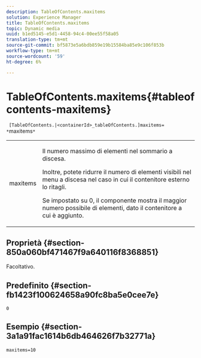 ```yaml
---
description: TableOfContents.maxitems
solution: Experience Manager
title: TableOfContents.maxitems
topic: Dynamic media
uuid: b1ed5145-e5d1-4458-94c4-00ee55f58a05
translation-type: tm+mt
source-git-commit: bf5873e5a6bdb859e19b15584ba85e9c106f853b
workflow-type: tm+mt
source-wordcount: '59'
ht-degree: 6%

---
```



# TableOfContents.maxitems{#tableofcontents-maxitems}

` [TableOfContents.|<containerId>_tableOfContents.]maxitems= *`maxitems`*`

<table id="table_F9BC656721B04870AC628ACBC47E7200"> 
 <tbody> 
  <tr> 
   <td> <p> <span class="codeph"><span class="varname"> maxitems</span></span> </p> </td> 
   <td> <p>Il numero massimo di elementi nel sommario a discesa. </p> <p>Inoltre, potete ridurre il numero di elementi visibili nel menu a discesa nel caso in cui il contenitore esterno lo ritagli. </p> <p>Se impostato su <span class="codeph"> 0</span>, il componente mostra il maggior numero possibile di elementi, dato il contenitore a cui è aggiunto. </p> </td> 
  </tr> 
 </tbody> 
</table>

## Proprietà {#section-850a060bf471467f9a640116f8368851}

Facoltativo.

## Predefinito {#section-fb1423f100624658a90fc8ba5e0cee7e}

`0`

## Esempio {#section-3a1a91fac1614b6db464626f7b32771a}

`maxitems=10`

